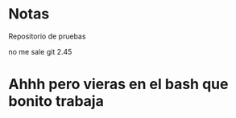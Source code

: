 # Notas
Repositorio de pruebas

no me sale git 2.45

# Ahhh pero vieras en el bash que bonito trabaja
